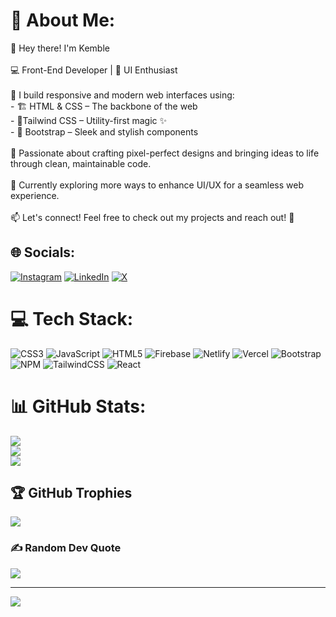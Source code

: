# 💫 About Me:
👋 Hey there! I'm Kemble<br><br>💻 Front-End Developer | 🎨 UI Enthusiast <br><br>🚀 I build responsive and modern web interfaces using:  <br>- 🏗 HTML & CSS – The backbone of the web  <br>- 🎨Tailwind CSS – Utility-first magic ✨  <br>- 💎 Bootstrap – Sleek and stylish components  <br><br>📌 Passionate about crafting pixel-perfect designs and bringing ideas to life through clean, maintainable code.  <br><br>🌱 Currently exploring more ways to enhance UI/UX for a seamless web experience.  <br><br>📫 Let's connect! Feel free to check out my projects and reach out! 🚀  <br>


## 🌐 Socials:
[![Instagram](https://img.shields.io/badge/Instagram-%23E4405F.svg?logo=Instagram&logoColor=white)](https://instagram.com/i_am_kamcee) [![LinkedIn](https://img.shields.io/badge/LinkedIn-%230077B5.svg?logo=linkedin&logoColor=white)](https://linkedin.com/in/Kemble-kamsi) [![X](https://img.shields.io/badge/X-black.svg?logo=X&logoColor=white)](https://x.com/DKamsii) 

# 💻 Tech Stack:
![CSS3](https://img.shields.io/badge/css3-%231572B6.svg?style=for-the-badge&logo=css3&logoColor=white) ![JavaScript](https://img.shields.io/badge/javascript-%23323330.svg?style=for-the-badge&logo=javascript&logoColor=%23F7DF1E) ![HTML5](https://img.shields.io/badge/html5-%23E34F26.svg?style=for-the-badge&logo=html5&logoColor=white) ![Firebase](https://img.shields.io/badge/firebase-%23039BE5.svg?style=for-the-badge&logo=firebase) ![Netlify](https://img.shields.io/badge/netlify-%23000000.svg?style=for-the-badge&logo=netlify&logoColor=#00C7B7) ![Vercel](https://img.shields.io/badge/vercel-%23000000.svg?style=for-the-badge&logo=vercel&logoColor=white) ![Bootstrap](https://img.shields.io/badge/bootstrap-%238511FA.svg?style=for-the-badge&logo=bootstrap&logoColor=white) ![NPM](https://img.shields.io/badge/NPM-%23CB3837.svg?style=for-the-badge&logo=npm&logoColor=white) ![TailwindCSS](https://img.shields.io/badge/tailwindcss-%2338B2AC.svg?style=for-the-badge&logo=tailwind-css&logoColor=white) ![React](https://img.shields.io/badge/react-%2320232a.svg?style=for-the-badge&logo=react&logoColor=%2361DAFB)
# 📊 GitHub Stats:
![](https://github-readme-stats.vercel.app/api?username=KembleCreate&theme=dark&hide_border=false&include_all_commits=false&count_private=false)<br/>
![](https://github-readme-streak-stats.herokuapp.com/?user=KembleCreate&theme=dark&hide_border=false)<br/>
![](https://github-readme-stats.vercel.app/api/top-langs/?username=KembleCreate&theme=dark&hide_border=false&include_all_commits=false&count_private=false&layout=compact)

## 🏆 GitHub Trophies
![](https://github-profile-trophy.vercel.app/?username=KembleCreate&theme=radical&no-frame=false&no-bg=true&margin-w=4)

### ✍️ Random Dev Quote
![](https://quotes-github-readme.vercel.app/api?type=horizontal&theme=radical)

---
[![](https://visitcount.itsvg.in/api?id=KembleCreate&icon=0&color=0)](https://visitcount.itsvg.in)

<!-- Proudly created with GPRM ( https://gprm.itsvg.in ) -->
